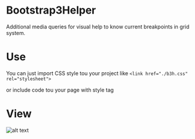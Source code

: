 # Bootstrap3Helper
Additional media queries for visual help to know current breakpoints in grid system.

# Use
You can just import CSS style tou your project like
` <link href="./b3h.css" rel="stylesheet"> `

or include code tou your page with style tag

# View
![alt text](https://raw.githubusercontent.com/ugputu/Bootstrap3Helper/master/screenshot.png)